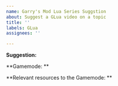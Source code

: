 ```yaml
---
name: Garry's Mod Lua Series Suggstion
about: Suggest a GLua video on a topic
title: ''
labels: GLua
assignees: ''

---
```


**Suggestion:**

**Gamemode: ** 

**Relevant resources to the Gamemode: **
